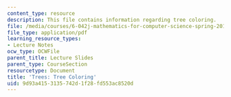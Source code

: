 ```yaml
---
content_type: resource
description: This file contains information regarding tree coloring.
file: /media/courses/6-042j-mathematics-for-computer-science-spring-2015/9d93a4153135742d1f28fd553ac8520d_MIT6_042JS15_treescoloring.pdf
file_type: application/pdf
learning_resource_types:
- Lecture Notes
ocw_type: OCWFile
parent_title: Lecture Slides
parent_type: CourseSection
resourcetype: Document
title: 'Trees: Tree Coloring'
uid: 9d93a415-3135-742d-1f28-fd553ac8520d
---
```

